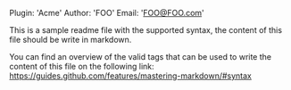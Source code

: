 Plugin: 'Acme'
Author: 'FOO'
Email: 'FOO@FOO.com'

This is a sample readme file with the supported syntax, the content of this file should be write in markdown.

You can find an overview of the valid tags that can be used to write the content of this file on the following link:
https://guides.github.com/features/mastering-markdown/#syntax
